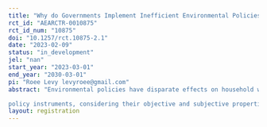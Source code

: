 ```yaml
---
title: "Why do Governments Implement Inefficient Environmental Policies?"
rct_id: "AEARCTR-0010875"
rct_id_num: "10875"
doi: "10.1257/rct.10875-2.1"
date: "2023-02-09"
status: "in_development"
jel: "nan"
start_year: "2023-03-01"
end_year: "2030-03-01"
pi: "Roee Levy levyroee@gmail.com"
abstract: "Environmental policies have disparate effects on household well-being, pollution, and other socially important outcomes. This study investigates beliefs about and support for the choice of environmental policies and
policy instruments, considering their objective and subjective properties."
layout: registration
---
```


